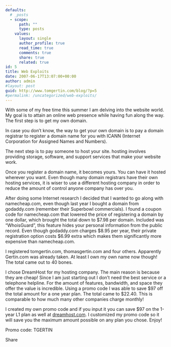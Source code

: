 ```yaml
---
defaults:
  # _posts
  - scope:
      path: ""
      type: posts
    values:
      layout: single
      author_profile: true
      read_time: true
      comments: true
      share: true
      related: true
id: 5
title: Web Exploits
date: 2007-06-17T13:07:00+00:00
author: admin
#layout: post
guid: http://www.tomgertin.com/blog/?p=5
#permalink: /uncategorized/web-exploits/
---
```

With some of my free time this summer I am delving into the website world. My goal is to attain an online web presence while having fun along the way. The first step is to get my own domain.

In case you don’t know, the way to get your own domain is to pay a domain registrar to register a domain name for you with ICANN (Internet Corporation for Assigned Names and Numbers).

The next step is to pay someone to host your site. hosting involves providing storage, software, and support services that make your website work.

Once you register a domain name, it becomes yours. You can have it hosted wherever you want. Even though many domain registrars have their own hosting services, it is wiser to use a different hosting company in order to reduce the amount of control anyone company has over you.

After doing some Internet research I decided that I wanted to go along with namecheap.com, even though last year I bought a domain from godaddy.com (remember their Superbowl commercials). I found a coupon code for namecheap.com that lowered the price of registering a domain by one dollar, which brought the total down to $7.98 per domain. Included was “WhoisGuard”, this feature hides your personal information from the public record. Even though godaddy.com charges $8.95 per year, their private registration option costs $6.99 extra which makes them significantly more expensive than namecheap.com.

I registered tomgertin.com, thomasgertin.com and four others. Apparently Gertin.com was already taken. At least I own my own name now though! The total came out to 40 bones.

I chose DreamHost for my hosting company. The main reason is because they are cheap! Since I am just starting out I don’t need the best service or a telephone helpline. For the amount of features, bandwidth, and space they offer the value is incredible. Using a promo code I was able to save $97 off the total amount for a one year plan. The total came to $22.40. This is comparable to how much many other companies charge monthly!

I created my own promo code and if you input it you can save $97 on the 1-year L1 plan as well at [dreamhost.com](http://www.dreamhost.com). I customized my promo code so it will save you the maximum amount possible on any plan you chose. Enjoy!

Promo code: TGERTIN

<div class="addtoany_share_save_container addtoany_content_bottom">
  <div class="a2a_kit a2a_kit_size_32 addtoany_list a2a_target" id="wpa2a_3">
    <a class="a2a_dd addtoany_share_save" href="https://www.addtoany.com/share_save"><img src="http://www.tomgertin.com/blog/wp-content/plugins/add-to-any/share_save_171_16.png" width="171" height="16" alt="Share" /></a>
  </div>
</div>